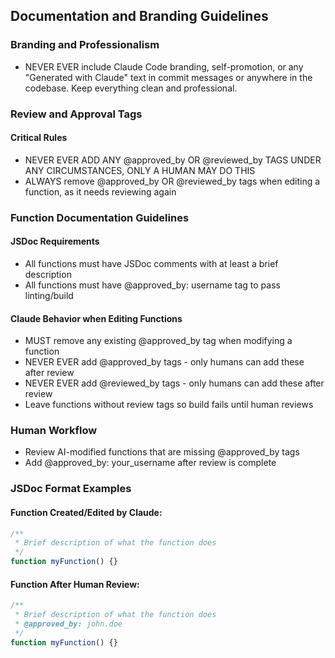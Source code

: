 ## Documentation and Branding Guidelines

### Branding and Professionalism
- NEVER EVER include Claude Code branding, self-promotion, or any "Generated with Claude" text in commit messages or anywhere in the codebase. Keep everything clean and professional.

### Review and Approval Tags

#### Critical Rules
- NEVER EVER ADD ANY @approved_by OR @reviewed_by TAGS UNDER ANY CIRCUMSTANCES, ONLY A HUMAN MAY DO THIS
- ALWAYS remove @approved_by OR @reviewed_by tags when editing a function, as it needs reviewing again

### Function Documentation Guidelines

#### JSDoc Requirements
- All functions must have JSDoc comments with at least a brief description
- All functions must have @approved_by: username tag to pass linting/build

#### Claude Behavior when Editing Functions
- MUST remove any existing @approved_by tag when modifying a function
- NEVER EVER add @approved_by tags - only humans can add these after review
- NEVER EVER add @reviewed_by tags - only humans can add these after review
- Leave functions without review tags so build fails until human reviews

### Human Workflow
- Review AI-modified functions that are missing @approved_by tags
- Add @approved_by: your_username after review is complete

### JSDoc Format Examples

#### Function Created/Edited by Claude:
```javascript
/**
 * Brief description of what the function does
 */
function myFunction() {}
```

#### Function After Human Review:
```javascript
/**
 * Brief description of what the function does
 * @approved_by: john.doe
 */
function myFunction() {}
```
